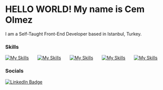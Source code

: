 HELLO WORLD! 
My name is Cem Olmez 
========================================================================================================================================

I am a Self-Taught Front-End Developer based in Istanbul, Turkey.
<br/>

### Skills

[![My Skills](https://skillicons.dev/icons?i=html,css,javascript)](https://skillicons.dev) &nbsp;&nbsp;&nbsp;&nbsp;&nbsp; [![My Skills](https://skillicons.dev/icons?i=js)](https://skillicons.dev) &nbsp;&nbsp;&nbsp;&nbsp;&nbsp; [![My Skills](https://skillicons.dev/icons?i=react,next)](https://skillicons.dev) &nbsp;&nbsp;&nbsp;&nbsp;&nbsp; [![My Skills](https://skillicons.dev/icons?i=bootstrap,tailwind)](https://skillicons.dev) &nbsp;&nbsp;&nbsp;&nbsp;&nbsp; [![My Skills](https://skillicons.dev/icons?i=mongodb)](https://skillicons.dev)
<br/>

### Socials

<div id="badges">
  <a href="https://www.linkedin.com/in/cemolmez">
    <img src="https://img.shields.io/badge/LinkedIn-blue?style=for-the-badge&logo=linkedin&logoColor=white" alt="LinkedIn Badge"/>
  </a>
</div>
